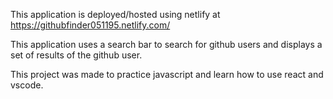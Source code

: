 This application is deployed/hosted using netlify at https://githubfinder051195.netlify.com/

This application uses a search bar to search for github users and displays a set of results of the github user. 

This project was made to practice javascript and learn how to use react and vscode.
